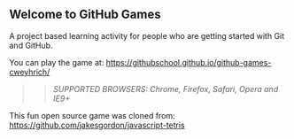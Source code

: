 ## Welcome to GitHub Games

A project based learning activity for people who are getting started with Git and GitHub.

You can play the game at: https://githubschool.github.io/github-games-cweyhrich/

>> _*SUPPORTED BROWSERS*: Chrome, Firefox, Safari, Opera and IE9+_

This fun open source game was cloned from: https://github.com/jakesgordon/javascript-tetris
